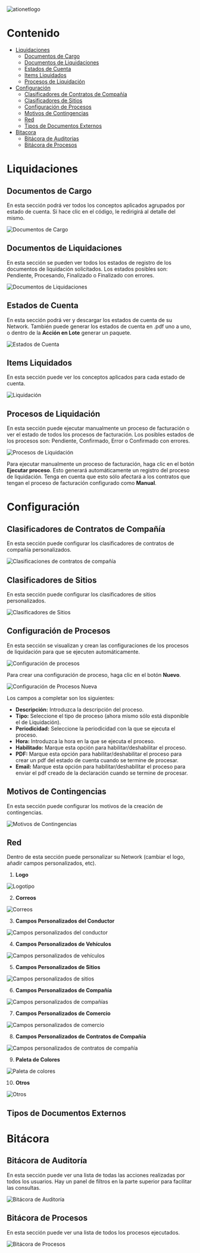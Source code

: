 ![ationetlogo](https://github.com/Ationet/ationetdocs/blob/master/Content/Images/ATIOnetLogo_250x70.png)

# Contenido

- [Liquidaciones](#liquidaciones)
	- [Documentos de Cargo](#documentos-de-cargo)
	- [Documentos de Liquidaciones](#documentos-de-liquidaciones)
	- [Estados de Cuenta](#estados-de-cuenta)
	- [Items Liquidados](#items-liquidados)
	- [Procesos de Liquidación](#procesos-de-liquidación)
- [Configuración](#configuración)
	- [Clasificadores de Contratos de Compañía](#clasificadores-de-contratos-de-compañía)
	- [Clasificadores de Sitios](#clasificadores-de-sitios)
	- [Configuración de Procesos](#configuración-de-procesos)
	- [Motivos de Contingencias](#motivos-de-contingencias)
	- [Red](#red)
	- [Tipos de Documentos Externos](#tipos-de-documentos-externos)
- [Bitacora](#bitácora)
	- [Bitácora de Auditorias](#bitácora-de-auditorias)
	- [Bitácora de Procesos](#bitácora-de-procesos)


# Liquidaciones

## Documentos de Cargo
En esta sección podrá ver todos los conceptos aplicados agrupados por estado de cuenta. Si hace clic en el código, le redirigirá al detalle del mismo.

![Documentos de Cargo](https://github.com/Ationet/ationetdocs/blob/master/Content/Images/Manual%20Usuario%20ATIONet/Liquidaciones/Documentos%20de%20Cargo.PNG)

## Documentos de Liquidaciones
En esta sección se pueden ver todos los estados de registro de los documentos de liquidación solicitados. Los estados posibles son: Pendiente, Procesando, Finalizado o Finalizado con errores.

![Documentos de Liquidaciones](https://github.com/Ationet/ationetdocs/blob/master/Content/Images/Manual%20Usuario%20ATIONet/Liquidaciones/Documentos%20de%20Liquidaciones.PNG)

## Estados de Cuenta
En esta sección podrá ver y descargar los estados de cuenta de su Network. También puede generar los estados de cuenta en .pdf uno a uno, o dentro de la **Acción en Lote** generar un paquete.

![Estados de Cuenta](https://github.com/Ationet/ationetdocs/blob/master/Content/Images/Manual%20Usuario%20ATIONet/Liquidaciones/Estados%20de%20Cuenta.PNG)

## Items Liquidados
En esta sección puede ver los conceptos aplicados para cada estado de cuenta.

![Liquidación](https://github.com/Ationet/ationetdocs/blob/master/Content/Images/Manual%20Usuario%20ATIONet/Liquidaciones/Items%20Liquidados.PNG)

## Procesos de Liquidación
En esta sección puede ejecutar manualmente un proceso de facturación o ver el estado de todos los procesos de facturación. Los posibles estados de los procesos son: Pendiente, Confirmado, Error o Confirmado con errores.

![Procesos de Liquidación](https://github.com/Ationet/ationetdocs/blob/master/Content/Images/Manual%20Usuario%20ATIONet/Liquidaciones/Procesos%20de%20Liquidaci%C3%B3n.PNG)

Para ejecutar manualmente un proceso de facturación, haga clic en el botón **Ejecutar proceso**. Esto generará automáticamente un registro del proceso de liquidación. Tenga en cuenta que esto sólo afectará a los contratos que tengan el proceso de facturación configurado como **Manual**.

# Configuración

## Clasificadores de Contratos de Compañía
En esta sección puede configurar los clasificadores de contratos de compañía personalizados.

![Clasificaciones de contratos de compañía](https://github.com/Ationet/ationetdocs/blob/master/Content/Images/Manual%20Usuario%20ATIONet/Configuraci%C3%B3n/Clasificadores%20de%20Contratos%20de%20Compa%C3%B1%C3%ADa.PNG)

## Clasificadores de Sitios
En esta sección puede configurar los clasificadores de sitios personalizados.

![Clasificadores de Sitios](https://github.com/Ationet/ationetdocs/blob/master/Content/Images/Manual%20Usuario%20ATIONet/Configuraci%C3%B3n/Clasificadores%20de%20Sitios.PNG)

## Configuración de Procesos
En esta sección se visualizan y crean las configuraciones de los procesos de liquidación para que se ejecuten automáticamente.

![Configuración de procesos](https://github.com/Ationet/ationetdocs/blob/master/Content/Images/Manual%20Usuario%20ATIONet/Configuraci%C3%B3n/Configuraciones%20de%20Procesos.PNG)

Para crear una configuración de proceso, haga clic en el botón **Nuevo**.

![Configuración de Procesos Nueva](https://github.com/Ationet/ationetdocs/blob/master/Content/Images/Manual%20Usuario%20ATIONet/Configuraci%C3%B3n/Configuraciones%20de%20Procesos%20Nuevo.PNG)

Los campos a completar son los siguientes:

* **Descripción:** Introduzca la descripción del proceso.
* **Tipo:** Seleccione el tipo de proceso (ahora mismo sólo está disponible el de Liquidación).
* **Periodicidad:** Seleccione la periodicidad con la que se ejecuta el proceso.
* **Hora:** Introduzca la hora en la que se ejecuta el proceso.
* **Habilitado:** Marque esta opción para habilitar/deshabilitar el proceso.
* **PDF:** Marque esta opción para habilitar/deshabilitar el proceso para crear un pdf del estado de cuenta cuando se termine de procesar.
* **Email:** Marque esta opción para habilitar/deshabilitar el proceso para enviar el pdf creado de la declaración cuando se termine de procesar.

## Motivos de Contingencias
En esta sección puede configurar los motivos de la creación de contingencias.

![Motivos de Contingencias](https://github.com/Ationet/ationetdocs/blob/master/Content/Images/Manual%20Usuario%20ATIONet/Configuraci%C3%B3n/Motivos%20de%20Contingencias.PNG)

## Red
Dentro de esta sección puede personalizar su Network (cambiar el logo, añadir campos personalizados, etc).

1. **Logo**

![Logotipo](https://github.com/Ationet/ationetdocs/blob/master/Content/Images/Manual%20Usuario%20ATIONet/Configuraci%C3%B3n/Network%20-%20Logo.PNG)

2. **Correos**

![Correos](https://github.com/Ationet/ationetdocs/blob/master/Content/Images/Manual%20Usuario%20ATIONet/Configuraci%C3%B3n/Network%20-%20Correos.PNG)

3. **Campos Personalizados del Conductor**

![Campos personalizados del conductor](https://github.com/Ationet/ationetdocs/blob/master/Content/Images/Manual%20Usuario%20ATIONet/Configuraci%C3%B3n/Network%20-%20Conductores.PNG)

4. **Campos Personalizados de Vehículos**

![Campos personalizados de vehículos](https://github.com/Ationet/ationetdocs/blob/master/Content/Images/Manual%20Usuario%20ATIONet/Configuraci%C3%B3n/Network%20-%20Veh%C3%ADculos.PNG)

5. **Campos Personalizados de Sitios**

![Campos personalizados de sitios](https://github.com/Ationet/ationetdocs/blob/master/Content/Images/Manual%20Usuario%20ATIONet/Configuraci%C3%B3n/Network%20-%20Sitios.PNG)

6. **Campos Personalizados de Compañía**

![Campos personalizados de compañías](https://github.com/Ationet/ationetdocs/blob/master/Content/Images/Manual%20Usuario%20ATIONet/Configuraci%C3%B3n/Network%20-%20Compa%C3%B1%C3%ADas.PNG)

7. **Campos Personalizados de Comercio**

![Campos personalizados de comercio](https://github.com/Ationet/ationetdocs/blob/master/Content/Images/Manual%20Usuario%20ATIONet/Configuraci%C3%B3n/Network%20-%20Comercios.PNG)

8. **Campos Personalizados de Contratos de Compañía**

![Campos personalizados de contratos de compañía](https://github.com/Ationet/ationetdocs/blob/master/Content/Images/Manual%20Usuario%20ATIONet/Configuraci%C3%B3n/Network%20-%20Contratos%20de%20Compa%C3%B1%C3%ADa.PNG)

9. **Paleta de Colores**

![Paleta de colores](https://github.com/Ationet/ationetdocs/blob/master/Content/Images/Manual%20Usuario%20ATIONet/Configuraci%C3%B3n/Network%20-%20Paleta%20de%20Colores.PNG)

10. **Otros**

![Otros](https://github.com/Ationet/ationetdocs/blob/master/Content/Images/Manual%20Usuario%20ATIONet/Configuraci%C3%B3n/Network%20-%20Otros.PNG)

## Tipos de Documentos Externos



# Bitácora

## Bitácora de Auditoría
En esta sección puede ver una lista de todas las acciones realizadas por todos los usuarios. Hay un panel de filtros en la parte superior para facilitar las consultas.

![Bitácora de Auditoría](https://github.com/Ationet/ationetdocs/blob/master/Content/Images/Manual%20Usuario%20ATIONet/Bitacora/Bitacora%20de%20Auditoria.PNG)

## Bitácora de Procesos
En esta sección puede ver una lista de todos los procesos ejecutados.

![Bitácora de Procesos](https://github.com/Ationet/ationetdocs/blob/master/Content/Images/Manual%20Usuario%20ATIONet/Bitacora/Bitacora%20de%20Procesos.PNG)
